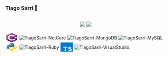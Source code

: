 ### Tiago Sarri 🧩

<br />
<div align="center">
  <a href="https://github.com/tiagosarri">
  <img height="180em" src="https://github-readme-stats.vercel.app/api?username=tiagosarri&show_icons=true&theme=algolia&include_all_commits=true&count_private=true"/>
  <img height="180em" src="https://github-readme-stats.vercel.app/api/top-langs/?username=tiagosarri&layout=compact&langs_count=7&theme=algolia"/>
  </a>
</div>
  
  
  <div style="display: inline_block"><br>
     <img align="center" alt="TiagoSarri-Csharp" height="30" width="40" src="https://raw.githubusercontent.com/devicons/devicon/master/icons/csharp/csharp-original.svg">
     <img align="center" alt="TiagoSarri-NetCore" height="30" width="40" src="https://cdn.jsdelivr.net/gh/devicons/devicon/icons/dotnetcore/dotnetcore-original.svg">
  <img align="center" alt="TiagoSarri-MongoDB" height="30" width="40" src="https://cdn.jsdelivr.net/gh/devicons/devicon/icons/mongodb/mongodb-original.svg"> 
  <img align="center" alt="TiagoSarri-MySQL" height="30" width="40" src="https://cdn.jsdelivr.net/gh/devicons/devicon/icons/mysql/mysql-original.svg">     
  <img align="center" alt="Tiagosarri-Python" height="30" width="40" src="https://raw.githubusercontent.com/devicons/devicon/master/icons/python/python-original.svg">    
  <img align="center" alt="TiagoSarri-Ruby" height="30" width="40" src="https://cdn.jsdelivr.net/gh/devicons/devicon/icons/ruby/ruby-original.svg">        
<!--  <img align="center" alt="TiagoSarri-SQLServer" height="30" width="40" src="https://cdn.jsdelivr.net/gh/devicons/devicon/icons/microsoftsqlserver/microsoftsqlserver-plain-wordmark.svg">    -->
  <img align="center" alt="TiagoSarri-TS" height="30" width="40" src="https://raw.githubusercontent.com/devicons/devicon/master/icons/typescript/typescript-plain.svg">

  <img align="center" alt="TiagoSarri-VisualStudio" height="30" width="40" src="https://cdn.jsdelivr.net/gh/devicons/devicon/icons/visualstudio/visualstudio-plain.svg">


</div>
